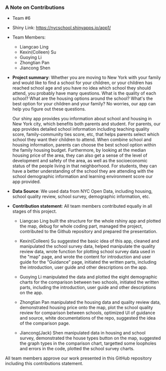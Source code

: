### A Note on Contributions

+ Team #6
+ Shiny Link: https://nycschool.shinyapps.io/app1/
+ Team Members:
     + Liangcao Ling
     + Kexin(Colleen) Su
     + Guoying Li
     + Zhongtian Pan
     + Jiancong Shen

+ **Project summary**: 
Whether you are moving to New York with your family and would like to find a school for your children, or your children has reached school age and you have no idea which school they should attend, you probably have many questions. What is the quality of each school? What are the housing options around the school? What's the best option for your children and your family? No worries, our app can help you figure out these questions.

    Our shiny app provides you information about school and housing in New York city, which benefits both parents and student.  For parents, our app provides detailed school information including teaching quality score, family-community ties score, etc, that helps parents select which school they want their children to attend. When combine school and housing information, parents can choose the best school option within the family housing budget. Furthermore, by looking at the median housing price of the area, they can also get a sense of the level of development and safety of 
the area, as well as the socioeconomic status of the people living 
in that neighborhood. For students, they can have a better understanding of the school they are attending with the school demographic information and learning environment score our app provided.

+ **Data Source**:
We used data from NYC Open Data, including housing, school quality review, school survey, demographic information, etc. 

+ **Contribution statement**: All team members contributed equally in all stages of this project. 

     + Liangcao Ling built the structure for the whole rshiny app and plotted the map, debug for whole coding part, managed the project, contributed to the Github repository and prepared the presentation. 

     + Kexin(Colleen) Su suggested the basic idea of this app, cleaned and manipulated the school survey data, helped manipulate the quality review data, wrote function for plotting school survey data used in the "map" page, and wrote the content for introduction and user guide for the "Guidance" page, initiated the written parts, including the introduction, user guide and other descriptions on the app.

     + Guoying Li manipulated the data and plotted the eight demographic charts for the comparison between two schools, initiated the written parts, including the introduction, user guide and other descriptions on the app.

     + Zhongtian Pan manipulated the housing data and quality review data, demonstrated housing price onto the map, plot the school quality review for comparison between schools, optimized UI of guidance and source, white documentations of the repo, suggested the idea of the comparison page. 

     + Jiancong(Jack) Shen manipulated data in housing and school survey, demonstrated the house types button on the map, suggested the graph types in the comparison chart, targetted some loopholes and errors in the code, plotted the school survey charts.

All team members approve our work presented in this GitHub repository including this contributions statement. 



